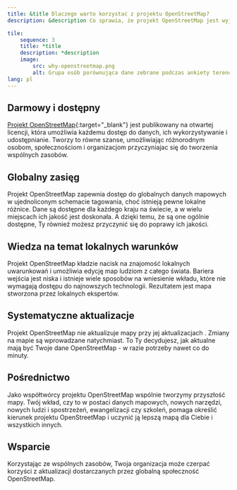 ```yaml
---
title: &title Dlaczego warto korzystać z projektu OpenStreetMap?
description: &description Co sprawia, że projekt OpenStreetMap jest wyjątkowy?

tile:
    sequence: 3
    title: *title 
    description: *description
    image:
        src: why-openstreetmap.png
        alt: Grupa osób porównująca dane zebrane podczas ankiety terenowej projektu OpenStreetMap
lang: pl
---
```


## Darmowy i dostępny

[Projekt OpenStreetMap](https://openstreetmap.org){:target="_blank"} jest publikowany na otwartej licencji, która umożliwia każdemu dostęp do danych, ich wykorzystywanie i udostępnianie. Tworzy to równe szanse, umożliwiając różnorodnym osobom, społecznościom i organizacjom przyczyniajac się do tworzenia wspólnych zasobów.

## Globalny zasięg

Projekt OpenStreetMap zapewnia dostęp do globalnych danych mapowych w ujednoliconym schemacie tagowania, choć istnieją pewne lokalne różnice. Dane są dostępne dla każdego kraju na świecie, a w wielu miejscach ich jakość jest doskonała. A dzięki temu, że są one ogólnie dostępne, Ty również możesz przyczynić się do poprawy ich jakości.

## Wiedza na temat lokalnych warunków

Projekt OpenStreetMap kładzie nacisk na znajomość lokalnych uwarunkowań i umożliwia edycję map ludziom z całego świata. Bariera wejścia jest niska i istnieje wiele sposobów na wniesienie wkładu, które nie wymagają dostępu do najnowszych technologii. Rezultatem jest mapa stworzona przez lokalnych ekspertów.

## Systematyczne aktualizacje

Projekt OpenStreetMap nie aktualizuje mapy przy jej aktualizacjach . Zmiany na mapie są wprowadzane natychmiast. To Ty decydujesz, jak aktualne mają być Twoje dane OpenStreetMap - w razie potrzeby nawet co do minuty.

## Pośrednictwo

Jako współtwórcy projektu OpenStreetMap wspólnie tworzymy przyszłość mapy. Twój wkład, czy to w postaci danych mapowych, nowych narzędzi, nowych ludzi i spostrzeżeń, ewangelizacji czy szkoleń, pomaga określić kierunek projektu OpenStreetMap i uczynić ją lepszą mapą dla Ciebie i wszystkich innych.

## Wsparcie

Korzystając ze wspólnych zasobów, Twoja organizacja może czerpać korzyści z aktualizacji dostarczanych przez globalną społeczność OpenStreetMap.
